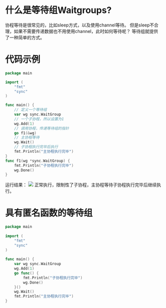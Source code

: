# 什么是等待组Waitgroups?
协程等待是很常见的，比如sleep方式，以及使用channel等待。
但是sleep不合理，如果不需要传递数据也不用使用channel，此时如何等待呢？
等待组就提供了一种简单的方式。
# 代码示例
```go
package main

import (
	"fmt"
	"sync"
)

func main() {
	// 定义一个等待组
	var wg sync.WaitGroup
	// 一个子协程，所以设置为1
	wg.Add(1)
	// 调用协程，传递等待组的指针
	go f1(&wg)
	// 主协程等待
	wg.Wait()
	// 子协程执行完毕后执行
	fmt.Println("主协程执行完毕")
}
func f1(wg *sync.WaitGroup) {
	fmt.Println("子协程执行完毕")
	wg.Done()
}
```
运行结果：
![](https://itlab1024-1256529903.cos.ap-beijing.myqcloud.com/202208172013514.png)
正常执行，限制性了子协程，主协程等待子协程执行完毕后继续执行。

# 具有匿名函数的等待组
```go
package main
 
import (
    "fmt"
    "sync"
)
 
func main() {
    var wg sync.WaitGroup
    wg.Add(1)
    go func() {
		fmt.Println("子协程执行完毕")
        wg.Done()
    }()
    wg.Wait()
	fmt.Println("主协程执行完毕")
}
```